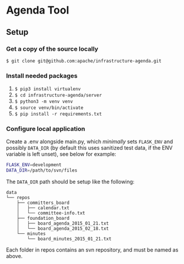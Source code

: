 # Agenda Tool

## Setup

### Get a copy of the source locally
`$ git clone git@github.com:apache/infrastructure-agenda.git`

### Install needed packages
1. `$ pip3 install virtualenv`
2. `$ cd infrastructure-agenda/server`
3. `$ python3 -m venv venv`
4. `$ source venv/bin/activate`
5. `$ pip install -r requirements.txt`

### Configure local application
Create a .env alongside main.py, which _minimally_ sets `FLASK_ENV` and possibly `DATA_DIR` (by default this uses sanitized test data, if the ENV variable is left unset), see below for example:
```bash
FLASK_ENV=development
DATA_DIR=/path/to/svn/files
```

The `DATA_DIR` path should be setup like the following:
```
data
└── repos
    ├── committers_board
    │   ├── calendar.txt
    │   └── committee-info.txt
    ├── foundation_board
    │   ├── board_agenda_2015_01_21.txt
    │   └── board_agenda_2015_02_18.txt
    └── minutes
        └── board_minutes_2015_01_21.txt
```

Each folder in repos contains an svn repository, and must be named as above.

